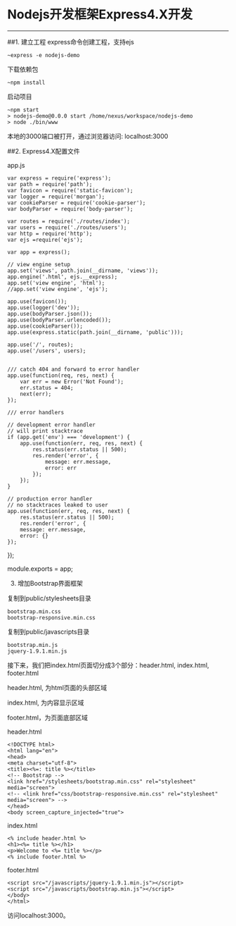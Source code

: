 # Nodejs开发框架Express4.X开发

------
##1. 建立工程
  express命令创建工程，支持ejs
    
    ~express -e nodejs-demo
  
  下载依赖包
  
    ~npm install
    
  启动项目
  
    ~npm start
    > nodejs-demo@0.0.0 start /home/nexus/workspace/nodejs-demo
    > node ./bin/www

  本地的3000端口被打开，通过浏览器访问: localhost:3000
  
##2. Express4.X配置文件

  app.js
  
    var express = require('express');
    var path = require('path');
    var favicon = require('static-favicon');
    var logger = require('morgan');
    var cookieParser = require('cookie-parser');
    var bodyParser = require('body-parser');
    
    var routes = require('./routes/index');
    var users = require('./routes/users');
    var http = require('http');
    var ejs =require('ejs');
    
    var app = express();

    // view engine setup
    app.set('views', path.join(__dirname, 'views'));
    app.engine('.html', ejs.__express);
    app.set('view engine', 'html');
    //app.set('view engine', 'ejs');
    
    app.use(favicon());
    app.use(logger('dev'));
    app.use(bodyParser.json());
    app.use(bodyParser.urlencoded());
    app.use(cookieParser());
    app.use(express.static(path.join(__dirname, 'public')));

    app.use('/', routes);
    app.use('/users', users);
    
    
    /// catch 404 and forward to error handler
    app.use(function(req, res, next) {
        var err = new Error('Not Found');
        err.status = 404;
        next(err);
    });

    /// error handlers
    
    // development error handler
    // will print stacktrace
    if (app.get('env') === 'development') {
        app.use(function(err, req, res, next) {
            res.status(err.status || 500);
            res.render('error', {
                message: err.message,
                error: err
            });
        });
    }
    
    // production error handler
    // no stacktraces leaked to user
    app.use(function(err, req, res, next) {
        res.status(err.status || 500);
        res.render('error', {
        message: err.message,
        error: {}
    });
});


module.exports = app;

3. 增加Bootstrap界面框架

复制到public/stylesheets目录
 
    bootstrap.min.css
    bootstrap-responsive.min.css
    
复制到public/javascripts目录

    bootstrap.min.js
    jquery-1.9.1.min.js
    
接下来，我们把index.html页面切分成3个部分：header.html, index.html, footer.html

header.html, 为html页面的头部区域

index.html, 为内容显示区域

footer.html，为页面底部区域

header.html

    <!DOCTYPE html>
    <html lang="en">
    <head>
    <meta charset="utf-8">
    <title><%=: title %></title>
    <!-- Bootstrap -->
    <link href="/stylesheets/bootstrap.min.css" rel="stylesheet" media="screen">
    <!-- <link href="css/bootstrap-responsive.min.css" rel="stylesheet" media="screen"> -->
    </head>
    <body screen_capture_injected="true">
    
index.html

    <% include header.html %>
    <h1><%= title %></h1>
    <p>Welcome to <%= title %></p>
    <% include footer.html %>
    
footer.html

    <script src="/javascripts/jquery-1.9.1.min.js"></script>
    <script src="/javascripts/bootstrap.min.js"></script>
    </body>
    </html>
  
访问localhost:3000。
